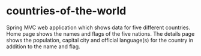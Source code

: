 # countries-of-the-world
Spring MVC web application which shows data for five different countries. Home page shows the names and flags of the five nations. The details page shows the population, capital city and official language(s) for the country in addition to the name and flag.
